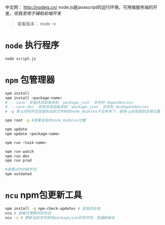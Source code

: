 中文网： http://nodejs.cn/
node.js是javascript的运行环境，可用做服务端的开发，*但我至用于辅助前端开发*

>查看版本： node -v

# `node` 执行程序 
```bash
node script.js
```

# `npm` 包管理器
```bash
npm install
npm install <package-name>
# `--save` 安装并添加条目到 `package.json` 文件的 dependencies
# `--save-dev` 安装并添加条目到 `package.json` 文件的 devDependencies
# -g 默认将软件包安装到当前文件树的node_modules子文件夹下，使用-g会安装到全局位置

npm root -g #查看全局的node_modules位置

npm update
npm update <package-name>

npm run <task-name>

npm run watch
npm run dev
npm run prod

#查看过时的软件包
npm outdated
```

#  `ncu` npm包更新工具
```bash
npm install -g npm-check-updates # 安装到全局
ncu # 查看可更新的软件包
ncu -u # 更新当前文件树的packagejson的软件包，至最新版本
```